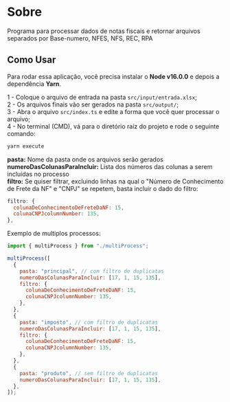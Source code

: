 # Sobre

Programa para processar dados de notas fiscais e retornar arquivos separados por Base-numero, NFES, NFS, REC, RPA

## Como Usar

Para rodar essa aplicação, você precisa instalar o **Node v16.0.0** e depois a dependência **Yarn**.

1 - Coloque o arquivo de entrada na pasta `src/input/entrada.xlsx`; </br>
2 - Os arquivos finais vão ser gerados na pasta `src/output/`; </br>
3 - Abra o arquivo `src/index.ts` e edite a forma que você quer processar o arquivo; </br>
4 - No terminal (CMD), vá para o diretório raíz do projeto e rode o seguinte comando:

```sh
yarn execute
```

**pasta:** Nome da pasta onde os arquivos serão gerados </br>
**numeroDasColunasParaIncluir:** Lista dos números das colunas a serem incluídas no processo </br>
**filtro:** Se quiser filtrar, excluindo linhas na qual o "Número de Conhecimento de Frete da NF" e "CNPJ" se repetem, basta incluir o dado do filtro:

```js
filtro: {
  colunaDeConhecimentoDeFreteDaNF: 15,
  colunaCNPJcolumnNumber: 135,
},
```

Exemplo de multiplos processos:

```js
import { multiProcess } from "./multiProcess";

multiProcess([
  {
    pasta: "principal", // com filtro de duplicatas
    numeroDasColunasParaIncluir: [17, 1, 15, 135],
    filtro: {
      colunaDeConhecimentoDeFreteDaNF: 15,
      colunaCNPJcolumnNumber: 135,
    },
  },
  {
    pasta: "imposto", // com filtro de duplicatas
    numeroDasColunasParaIncluir: [17, 1, 15, 135],
    filtro: {
      colunaDeConhecimentoDeFreteDaNF: 15,
      colunaCNPJcolumnNumber: 135,
    },
  },
  {
    pasta: "produto", // sem filtro de duplicatas
    numeroDasColunasParaIncluir: [17, 1, 15, 135],
  },
]);
```
